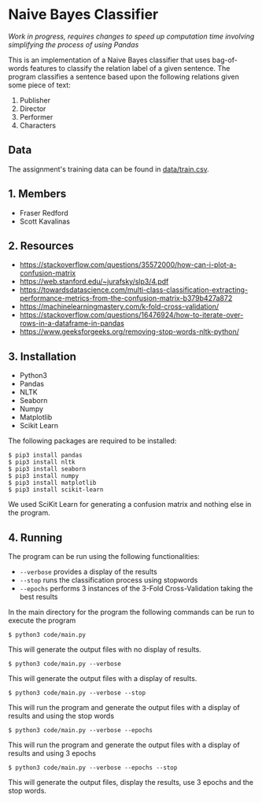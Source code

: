 # Naive Bayes Classifier

_Work in progress, requires changes to speed up computation time involving simplifying the process of using Pandas_

This is an implementation of a Naive Bayes classifier that uses bag-of-words features to classify the relation label of a given sentence. The program classifies a sentence based upon the following relations given some piece of text:

1. Publisher
2. Director
3. Performer
4. Characters

## Data

The assignment's training data can be found in [data/train.csv](data/train.csv).

## 1. Members

- Fraser Redford
- Scott Kavalinas

## 2. Resources

- https://stackoverflow.com/questions/35572000/how-can-i-plot-a-confusion-matrix
- https://web.stanford.edu/~jurafsky/slp3/4.pdf
- https://towardsdatascience.com/multi-class-classification-extracting-performance-metrics-from-the-confusion-matrix-b379b427a872
- https://machinelearningmastery.com/k-fold-cross-validation/
- https://stackoverflow.com/questions/16476924/how-to-iterate-over-rows-in-a-dataframe-in-pandas
- https://www.geeksforgeeks.org/removing-stop-words-nltk-python/

## 3. Installation

- Python3
- Pandas
- NLTK
- Seaborn
- Numpy
- Matplotlib
- Scikit Learn

The following packages are required to be installed:

```
$ pip3 install pandas
$ pip3 install nltk
$ pip3 install seaborn
$ pip3 install numpy
$ pip3 install matplotlib
$ pip3 install scikit-learn
```

We used SciKit Learn for generating a confusion matrix and nothing else in the program.

## 4. Running

The program can be run using the following functionalities:

- `--verbose` provides a display of the results
- `--stop` runs the classification process using stopwords
- `--epochs` performs 3 instances of the 3-Fold Cross-Validation taking the best results

In the main directory for the program the following commands can be run to execute the program

```
$ python3 code/main.py
```

This will generate the output files with no display of results.

```
$ python3 code/main.py --verbose
```

This will generate the output files with a display of results.

```
$ python3 code/main.py --verbose --stop
```

This will run the program and generate the output files with a display of results and using the stop words

```
$ python3 code/main.py --verbose --epochs
```

This will run the program and generate the output files with a display of results and using 3 epochs

```
$ python3 code/main.py --verbose --epochs --stop
```

This will generate the output files, display the results, use 3 epochs and the stop words.
